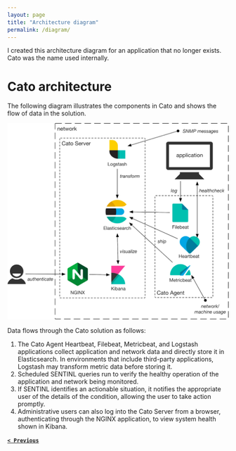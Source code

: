 ```yaml
---
layout: page
title: "Architecture diagram"
permalink: /diagram/
---
```


I created this architecture diagram for an application that no longer exists. Cato was the name used internally.

# Cato architecture

The following diagram illustrates the components in Cato and shows the flow of data in the solution.

![architecture diagram](arch-diagram.png)

Data flows through the Cato solution as follows:

1. The Cato Agent Heartbeat, Filebeat, Metricbeat, and Logstash applications collect application and network data and directly store it in Elasticsearch. In environments that include third-party applications, Logstash may transform metric data before storing it.
2. Scheduled SENTINL queries run to verify the healthy operation of the application and network being monitored.
3. If SENTINL identifies an actionable situation, it notifies the appropriate user of the details of the condition, allowing the user to take action promptly.
4. Administrative users can also log into the Cato Server from a browser, authenticating through the NGINX application, to view system health shown in Kibana.

**[`< Previous`](https://klpiech.github.io/proc/)** 
